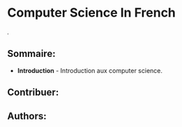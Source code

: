 # Computer Science In French
*.*

## Sommaire:
* **Introduction** - Introduction aux computer science.

## Contribuer:

## Authors: